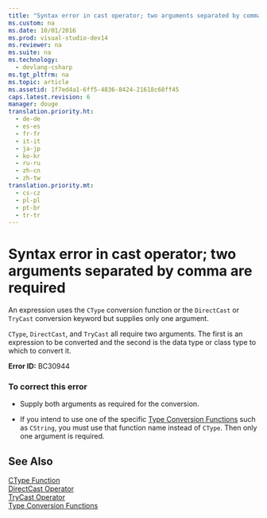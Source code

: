 ```yaml
---
title: "Syntax error in cast operator; two arguments separated by comma are required"
ms.custom: na
ms.date: 10/01/2016
ms.prod: visual-studio-dev14
ms.reviewer: na
ms.suite: na
ms.technology: 
  - devlang-csharp
ms.tgt_pltfrm: na
ms.topic: article
ms.assetid: 1f7ed4a1-6ff5-4836-8424-21618c68ff45
caps.latest.revision: 6
manager: douge
translation.priority.ht: 
  - de-de
  - es-es
  - fr-fr
  - it-it
  - ja-jp
  - ko-kr
  - ru-ru
  - zh-cn
  - zh-tw
translation.priority.mt: 
  - cs-cz
  - pl-pl
  - pt-br
  - tr-tr
---
```

# Syntax error in cast operator; two arguments separated by comma are required
An expression uses the `CType` conversion function or the `DirectCast` or `TryCast` conversion keyword but supplies only one argument.  
  
 `CType`, `DirectCast`, and `TryCast` all require two arguments. The first is an expression to be converted and the second is the data type or class type to which to convert it.  
  
 **Error ID:** BC30944  
  
### To correct this error  
  
-   Supply both arguments as required for the conversion.  
  
-   If you intend to use one of the specific [Type Conversion Functions](../Topic/Type%20Conversion%20Functions%20\(Visual%20Basic\).md) such as `CString`, you must use that function name instead of `CType`. Then only one argument is required.  
  
## See Also  
 [CType Function](../Topic/CType%20Function%20\(Visual%20Basic\).md)   
 [DirectCast Operator](../Topic/DirectCast%20Operator%20\(Visual%20Basic\).md)   
 [TryCast Operator](../Topic/TryCast%20Operator%20\(Visual%20Basic\).md)   
 [Type Conversion Functions](../Topic/Type%20Conversion%20Functions%20\(Visual%20Basic\).md)